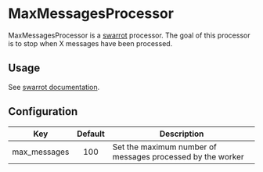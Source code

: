 # MaxMessagesProcessor

MaxMessagesProcessor is a [swarrot](https://github.com/swarrot/swarrot) processor.
The goal of this processor is to stop when X messages have been processed.

## Usage

See [swarrot documentation](https://github.com/swarrot/swarrot).

## Configuration

|Key             |Default|Description                                               |
|:--------------:|:-----:|----------------------------------------------------------|
|max_messages    |100    |Set the maximum number of messages processed by the worker|
